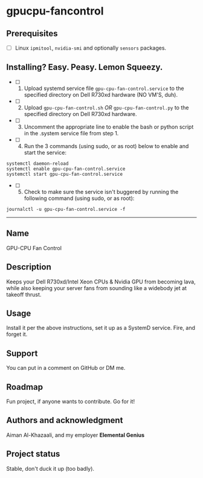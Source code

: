 # gpucpu-fancontrol


## Prerequisites

- [ ] Linux `ipmitool`, `nvidia-smi` and optionally `sensors` packages.

## Installing? Easy. Peasy. Lemon Squeezy.

- [ ] 1. Upload systemd service file `gpu-cpu-fan-control.service` to the specified directory on Dell R730xd hardware (NO VM'S, duh).
- [ ] 2. Upload `gpu-cpu-fan-control.sh` *OR* `gpu-cpu-fan-control.py` to the specified directory on Dell R730xd hardware.
- [ ] 3. Uncomment the appropriate line to enable the bash or python script in the .system service file from step 1.
- [ ] 4. Run the 3 commands (using sudo, or as root) below to enable and start the service:

```
systemctl daemon-reload
systemctl enable gpu-cpu-fan-control.service
systemctl start gpu-cpu-fan-control.service
```
- [ ] 5. Check to make sure the service isn't buggered by running the following command (using sudo, or as root):

```
journalctl -u gpu-cpu-fan-control.service -f
```
***

## Name
GPU-CPU Fan Control

## Description
Keeps your Dell R730xd/Intel Xeon CPUs & Nvidia GPU from becoming lava, while also keeping your server fans from sounding like a widebody jet at takeoff thrust.

## Usage
Install it per the above instructions, set it up as a SystemD service. Fire, and forget it.

## Support
You can put in a comment on GitHub or DM me.

## Roadmap
Fun project, if anyone wants to contribute. Go for it!

## Authors and acknowledgment
Aiman Al-Khazaali, and my employer **Elemental Genius**

## Project status
Stable, don't duck it up (too badly).
